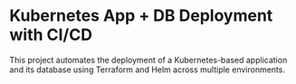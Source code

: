 # Kubernetes App + DB Deployment with CI/CD

This project automates the deployment of a Kubernetes-based application and its database using Terraform and Helm across multiple environments.